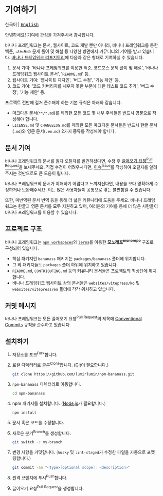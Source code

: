 # 기여하기

<kbd>한국어</kbd> | <kbd>[English](https://github.com/lumirlumir/npm-bananass/blob/main/CONTRIBUTING.en.md)</kbd>

안녕하세요! 기여에 관심을 가져주셔서 감사합니다.

바나나 프레임워크는 문서, 웹사이트, 코드 개발 뿐만 아니라, 바나나 프레임워크를 통한 백준, 코드포스 문제 풀이 및 해설 등 다양한 방면에서 커뮤니티의 기여를 받고 있습니다. [바나나 프레임워크 리포지토리](https://github.com/lumirlumir/npm-bananass)에 다음과 같은 형태로 기여하실 수 있습니다.

1. 문서 기여: '바나나 프레임워크를 이용한 백준, 코드포스 문제 풀이 및 해설', '바나나 프레임워크 웹사이트 문서', '`README.md`' 등.
1. 웹사이트 기여: '웹사이트 디자인', '버그 수정', '기능 제안' 등.
1. 코드 기여: '코드 커버리지를 채우지 못한 부분에 대한 테스트 코드 추가', '버그 수정', '기능 제안' 등.

프로젝트 전반에 걸쳐 준수해야 하는 기본 규칙은 아래와 같습니다.

- 마크다운 문서(`**/*.md`)를 제외한 모든 코드 및 내부 주석들은 반드시 영문으로 작성해야 합니다.
- `LICENSE.md` 및 `CHANGELOG.md`를 제외한 모든 마크다운 문서들은 반드시 한글 문서(`.md`)와 영문 문서(`.en.md`) 2가지 종류를 작성해야 합니다.

## 문서 기여

바나나 프레임워크의 문서를 읽다 오탈자를 발견하셨다면, 수정 후 [끌어오기 요청<sup>Pull Request</sup>](https://github.com/lumirlumir/npm-bananass/pulls)을 보내주세요. 직접 수정이 어려우시다면, [이슈<sup>Issue</sup>](https://github.com/lumirlumir/npm-bananass/issues)를 작성하여 오탈자를 알려주시는 것만으로도 큰 도움이 됩니다.

바나나 프레임워크의 문서가 이해하기 어렵다고 느껴지신다면, 내용을 보다 명확하게 수정하거나 보완해주세요. 이는 많은 사용자들이 공통으로 겪는 불편함일 수 있습니다.

또한, 미번역된 문서 번역 등을 통해 더 넓은 커뮤니티에 도움을 주세요. 바나나 프레임워크는 한글과 영문 문서를 모두 지원하고 있어, 여러분의 기여를 통해 더 많은 사람들이 바나나 프레임워크를 이용할 수 있습니다.

## 프로젝트 구조

바나나 프레임워크는 [`npm workspaces`](https://docs.npmjs.com/cli/using-npm/workspaces)와 [`lerna`](https://lerna.js.org/)를 이용한 **모노레포<sup>monorepo</sup>** 구조로 구성되어 있습니다.

- 핵심 패키지인 `bananass` 패키지는 `packages/bananass` 폴더에 위치합니다.
- 그 외 패키지들도 `packages` 폴더 하위에 위치하고 있습니다.
- `README.md`, `CONTRIBUTING.md` 등의 커뮤니티 문서들은 프로젝트의 최상단에 위치합니다.
- 바나나 프레임워크 웹사이트 상의 문서들은 `websites/vitepress/ko` 및 `websites/vitepress/en` 폴더에 각각 위치하고 있습니다.

## 커밋 메시지

바나나 프레임워크는 모든 끌어오기 요청<sup>Pull Request</sup>의 제목에 [Conventional Commits](https://www.conventionalcommits.org/en/v1.0.0/) 규칙을 준수하고 있습니다.

## 설치하기

1. 저장소를 포크<sup>Fork</sup>합니다.

1. 로컬 디렉터리로 클론<sup>Clone</sup>합니다. ([Git](https://git-scm.com/downloads)이 필요합니다.)

    ```sh
    git clone https://github.com/lumirlumir/npm-bananass.git
    ```

1. `npm-bananass` 디렉터리로 이동합니다.

    ```sh
    cd npm-bananass
    ```

1. npm 패키지를 설치합니다. ([Node.js](https://nodejs.org/en)가 필요합니다.)

    ```sh
    npm install
    ```

1. 문서 혹은 코드를 수정합니다.

1. 새로운 분기<sup>Branch</sup>를 생성합니다.

    ```sh
    git switch -c my-branch
    ```

1. 변경 사항을 커밋합니다. (`husky` 및 `lint-staged`가 수정한 파일을 자동으로 포맷팅합니다.)

    ```sh
    git commit -am "<type>[optional scope]: <description>"
    ```

1. 원격 브랜치에 푸시<sup>Push</sup>합니다.

1. 끌어오기 요청<sup>Pull Request</sup>을 생성합니다.
